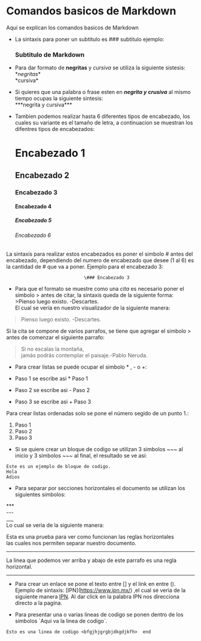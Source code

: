 # Comandos basicos de Markdown

Aqui se explican los comandos basicos de Markdown

- La sintaxis para poner un subtitulo es \### subtitulo ejemplo:
    ### Subtitulo de Markdown

- Para dar formato de **negritas** y *cursiva* se utiliza la siguiente sistesis:  
\**negritas**   
\*cursiva*

- Si quieres que una palabra o frase esten en ***negrita y crusiva*** al mismo tiempo ocupas la siguiente sintesis:  
\*\*\*negrita y cursiva***
- Tambien podemos realizar hasta 6 diferentes tipos de encabezado, los cuales su variante es el tamaño de letra, a continuacion se muestran los difentres tipos de encabezados:  
   # Encabezado 1 
   ## Encabezado 2  
   ### Encabezado 3
   #### Encabezado 4
   ##### Encabezado 5
   ###### Encabezado 6

La sintaxis para realizar estos encabezados es poner el simbolo # antes del encabezado, dependiendo del numero de encabezado que desee (1 al 6) es la cantidad de # que va a poner. Ejemplo para el encabezado 3:  

                                 \### Encabezado 3

- Para que el formato se muestre como una *cita* es necesario poner el simbolo > antes de citar, la sintaxis queda de la siguiente forma:  
\>Pienso luego existo. -Descartes.  
El cual se vería en nuestro visualizador de la siguiente manera:  
>Pienso luego existo. -Descartes.

Si la cita se compone de varios parrafos, se tiene que agregar el simbolo > antes de comenzar el siguiente parrafo:
>Si no escalas la montaña,  
 > jamás podrás contemplar el paisaje.-Pablo Neruda.

- Para crear listas se puede ocupar el simbolo * , - o +:  
* Paso 1 se escribe asi  \* Paso 1
- Paso 2 se escribe asi \- Paso 2
+ Paso 3 se escribe asi \+ Paso 3

 Para crear listas ordenadas solo se pone el número segido de un punto 1\.:  

 1. Paso 1
 2. Paso 2
 3. Paso 3

 - Si se quiere crear un bloque de codigo se utilizan 3 simbolos \~~~ al inicio y 3 simbolos \~~~ al final, el resultado se ve así:  
 ~~~
 Este es un ejemplo de bloque de codigo.  
 Hola
 Adios
 ~~~

 - Para separar por secciones horizontales el documento se utilizan los siguientes simbolos:
  
  \***  
   \---  
   \___  
   Lo cual se veria de la siguiente manera:
  
   Esta es una prueba para ver como funcionan las reglas horizontales  
   las cuales nos permiten separar nuestro documento.  
   ***
   La linea que podemos ver arriba y abajo de este parrafo es una regla horizontal.
   ***

- Para crear un enlace se pone el texto entre []  y el link en entre (). Ejemplo de sintaxis: \[IPN](https://www.ipn.mx/) ,el cual se veria de la siguiente manera [IPN](https://www.ipn.mx/). Al dar click en la palabra IPN nos direcciona directo a la pagína.

- Para presentar una o varias lineas de codigo se ponen dentro de los simbolos \`Aqui va la linea de codigo`.  

`Esto es una linea de codigo <bfgjhjgrgbjdkgdjkfh>  end `
